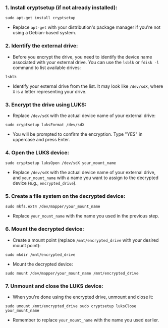 ### 1. Install cryptsetup (if not already installed):

`sudo apt-get install cryptsetup`

- Replace `apt-get` with your distribution's package manager if you're not using a Debian-based system.

### 2. Identify the external drive:

- Before you encrypt the drive, you need to identify the device name associated with your external drive. You can use the `lsblk` or `fdisk -l` command to list available drives:

`lsblk`

- Identify your external drive from the list. It may look like `/dev/sdX`, where `X` is a letter representing your drive.

### 3. Encrypt the drive using LUKS:

- Replace `/dev/sdX` with the actual device name of your external drive:

`sudo cryptsetup luksFormat /dev/sdX`

- You will be prompted to confirm the encryption. Type "YES" in uppercase and press Enter.

### 4. Open the LUKS device:

`sudo cryptsetup luksOpen /dev/sdX your_mount_name`

- Replace `/dev/sdX` with the actual device name of your external drive, and `your_mount_name` with a name you want to assign to the decrypted device (e.g., `encrypted_drive`).

### 5. Create a file system on the decrypted device:

`sudo mkfs.ext4 /dev/mapper/your_mount_name`

- Replace `your_mount_name` with the name you used in the previous step.

### 6. Mount the decrypted device:

- Create a mount point (replace `/mnt/encrypted_drive` with your desired mount point):

`sudo mkdir /mnt/encrypted_drive`

- Mount the decrypted device:

`sudo mount /dev/mapper/your_mount_name /mnt/encrypted_drive`

### 7. Unmount and close the LUKS device:

- When you're done using the encrypted drive, unmount and close it:

`sudo umount /mnt/encrypted_drive sudo cryptsetup luksClose your_mount_name`

- Remember to replace `your_mount_name` with the name you used earlier.